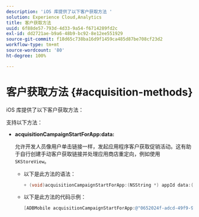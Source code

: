 ```yaml
---
description: 'iOS 库提供了以下客户获取方法 '
solution: Experience Cloud,Analytics
title: 客户获取方法
uuid: 6f88de57-793d-4d33-9a54-f6714289fd2c
exl-id: dd2721ae-b9a6-48b9-bc92-8e12ee551929
source-git-commit: f18d65c738ba16d9f1459ca485d87be708cf23d2
workflow-type: tm+mt
source-wordcount: '80'
ht-degree: 100%

---
```


# 客户获取方法 {#acquisition-methods}

iOS 库提供了以下客户获取方法：

支持以下方法：

* **acquisitionCampaignStartForApp:data:**

   允许开发人员像用户单击链接一样，发起应用程序客户获取促销活动。这有助于自行创建手动客户获取链接并处理应用商店重定向，例如使用 `SKStoreView`。

   * 以下是此方法的语法：

      ```objective-c
      + (void)acquisitionCampaignStartForApp:(NSString *) appId data:(NSDictionary *)data; 
      ```

   * 以下是此方法的代码示例：

      ```objective-c
      [ADBMobile acquisitionCampaignStartForApp:@"0652024f-adcd-49f9-9bd7-2552a4564d2f" data:@{@"custom.key":@"value"}]; 
      ```
